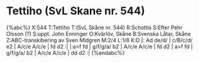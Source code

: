 # Tettiho (SvL Skane nr. 544)

{%abc%}
X:544
T:Tettiho
T:(SvL Skåne nr. 544)
R:Schottis
S:Efter Pehr Olsson (?)
S:uppt. John Enninger
O:Kvärlöv,  Skåne
B:Svenska Låtar, Skåne
Z:ABC-transkibering av Sven Midgren
M:2/4
L:1/8
K:D
|: Ad de/d/ | c/B/c/d/ e2 | A/c/e A/c/e | fd d2 :| 
|:a>f fd | g/f/g/a/ b2 | A/c/e A/c/e | fd d2 | 
a>f fd | g/f/g/a/ b2 | A/c/e A/c/e | dd d2 :| 
{%endabc%}


